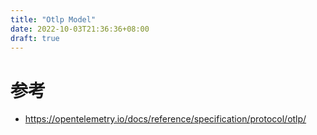 ```yaml
---
title: "Otlp Model"
date: 2022-10-03T21:36:36+08:00
draft: true
---
```






# 参考

- https://opentelemetry.io/docs/reference/specification/protocol/otlp/

